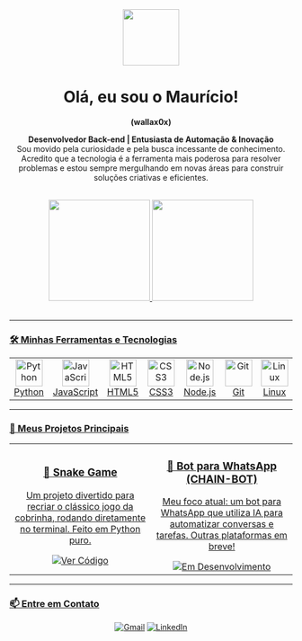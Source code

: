 <div align="center">
  <img src="https://media.giphy.com/media/M9gbBd9nbDrOTu1Mqx/giphy.gif" width="100"/>
  <h1 align="center">Olá, eu sou o Maurício!</h1>
  <p align="center">
    <strong>(wallax0x)</strong>
  </p>
</div>

<div align="center">
  <p align="center">
    <strong>Desenvolvedor Back-end | Entusiasta de Automação & Inovação</strong>
    <br />
    Sou movido pela curiosidade e pela busca incessante de conhecimento. Acredito que a tecnologia é a ferramenta mais poderosa para resolver problemas e estou sempre mergulhando em novas áreas para construir soluções criativas e eficientes.
  </p>
</div>

<br>

<div align="center">
  <a href="https://github.com/wallax0x">
  <img height="180em" src="https://github-readme-stats.vercel.app/api?username=wallax0x&show_icons=true&theme=dracula&include_all_commits=true&count_private=true"/>
  <img height="180em" src="https://github-readme-stats.vercel.app/api/top-langs/?username=wallax0x&layout=compact&langs_count=7&theme=dracula"/>
</div>

<br>

---

### 🛠️ Minhas Ferramentas e Tecnologias

<table align="center">
  <tr>
    <td align="center" width="96">
      <a href="#macropower-tech">
        <img src="https://cdn.jsdelivr.net/gh/devicons/devicon/icons/python/python-original.svg" width="48" height="48" alt="Python" />
      </a>
      <br>Python
    </td>
    <td align="center" width="96">
      <a href="#macropower-tech">
        <img src="https://cdn.jsdelivr.net/gh/devicons/devicon/icons/javascript/javascript-plain.svg" width="48" height="48" alt="JavaScript" />
      </a>
      <br>JavaScript
    </td>
    <td align="center" width="96">
      <a href="#macropower-tech">
        <img src="https://cdn.jsdelivr.net/gh/devicons/devicon/icons/html5/html5-original.svg" width="48" height="48" alt="HTML5" />
      </a>
      <br>HTML5
    </td>
    <td align="center" width="96">
      <a href="#macropower-tech">
        <img src="https://cdn.jsdelivr.net/gh/devicons/devicon/icons/css3/css3-original.svg" width="48" height="48" alt="CSS3" />
      </a>
      <br>CSS3
    </td>
    <td align="center" width="96">
      <a href="#macropower-tech">
        <img src="https://cdn.jsdelivr.net/gh/devicons/devicon/icons/nodejs/nodejs-original.svg" width="48" height="48" alt="Node.js" />
      </a>
      <br>Node.js
    </td>
    <td align="center" width="96">
      <a href="#macropower-tech">
        <img src="https://cdn.jsdelivr.net/gh/devicons/devicon/icons/git/git-original.svg" width="48" height="48" alt="Git" />
      </a>
      <br>Git
    </td>
     <td align="center" width="96">
      <a href="#macropower-tech">
        <img src="https://cdn.jsdelivr.net/gh/devicons/devicon/icons/linux/linux-original.svg" width="48" height="48" alt="Linux" />
      </a>
      <br>Linux
    </td>
  </tr>
</table>

---

### 🚀 Meus Projetos Principais

<table align="center">
<tr border: none;>
<td width="50%" align="center">
  <div align="center">
    <h3>🐍 Snake Game</h3>
    <p>Um projeto divertido para recriar o clássico jogo da cobrinha, rodando diretamente no terminal. Feito em Python puro.</p>
    <div align="center">
      <a href="https://github.com/wallax0x/Snake-game" target="_blank">
      <img src="https://img.shields.io/badge/Ver%20C%C3%B3digo-20232A?style=for-the-badge&logo=github&logoColor=white" alt="Ver Código">
      </a>
    </div>
  </div>
</td>
<td width="50%" align="center">
  <div align="center">
    <h3>🤖 Bot para WhatsApp (CHAIN-BOT)</h3>
    <p>Meu foco atual: um bot para WhatsApp que utiliza IA para automatizar conversas e tarefas. Outras plataformas em breve!</p>
    <div align="center">
      <img src="https://img.shields.io/badge/Em%20Desenvolvimento-grey?style=for-the-badge" alt="Em Desenvolvimento">
    </div>
  </div>
</td>
</tr>
</table>

---

### 📫 Entre em Contato

<p align="center">
  <a href="mailto:mauriciosalesdefarias05@gmail.com"><img src="https://img.shields.io/badge/Gmail-D14836?style=for-the-badge&logo=gmail&logoColor=white" alt="Gmail"></a>
  <a href="https://www.linkedin.com/in/mauricio-sales-de-farias-973300269" target="_blank"><img src="https://img.shields.io/badge/LinkedIn-0077B5?style=for-the-badge&logo=linkedin&logoColor=white" alt="LinkedIn"></a>
</p>
